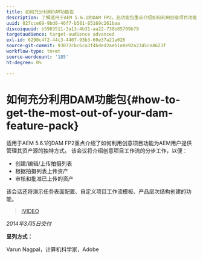 ```yaml
---
title: 如何充分利用DAM功能包
description: 了解适用于AEM 5.6.1的DAM FP2。此功能包重点介绍如何利用创意项目功能为您提供一种管理资产源的独特方式。 此会话涵盖创意项目工作流的分步工作，用于创建、编辑和上传拍摄列表，以及根据拍摄列表上传资产。 它还包括审核和批准上传的资产。您还可以了解任务表面配置、自定义项目工作流模板以及产品层次结构创建的功能。
uuid: 027cce69-9bd8-46f7-b581-85169c261baa
discoiquuid: b5983511-3a13-4b31-aa22-738b85709b79
targetaudience: target-audience advanced
exl-id: 6290c4f2-44c3-4407-93b3-60e37a21a026
source-git-commit: 93072cbc6ca3f4bded2aeb1e8e92a2345ce4623f
workflow-type: tm+mt
source-wordcount: '185'
ht-degree: 0%

---
```


# 如何充分利用DAM功能包{#how-to-get-the-most-out-of-your-dam-feature-pack}

适用于AEM 5.6.1的DAM FP2重点介绍了如何利用创意项目功能为AEM用户提供管理其资产源的独特方式。 该会议将介绍创意项目工作流的分步工作，以便：

* 创建/编辑/上传拍摄列表
* 根据拍摄列表上传资产
* 审核和批准已上传的资产

该会话还将演示任务表面配置、自定义项目工作流模板、产品层次结构创建的功能。

>[!VIDEO](https://video.tv.adobe.com/v/19523/?quality=9)

*2014年3月5日交付*

**呈列方式：**

Varun Nagpal，计算机科学家，Adobe

<!--
[Get back to the Overview](https://helpx.adobe.com/experience-manager/kt/eseminars/gems/aem-index.html)
-->
